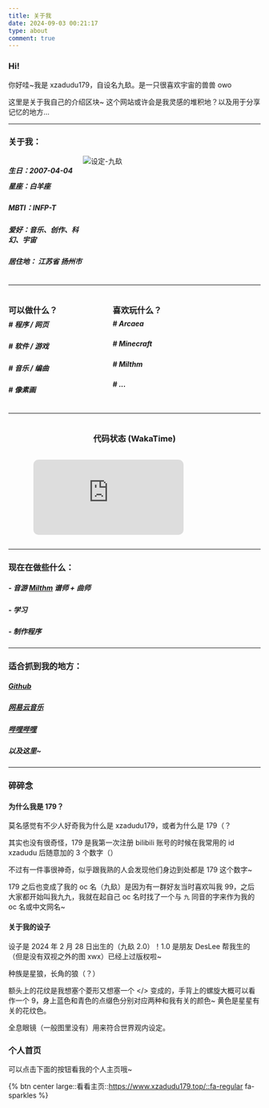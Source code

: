 ```yaml
---
title: 关于我
date: 2024-09-03 00:21:17
type: about
comment: true
---
```


<style>

    .primary {
        color: var(--primary-color);
    }

    .midcontent {
        /* width: 100%; */
        display: flex;
        Justify-content: center;
    }

    .wl-reaction {
        display: none;
    }

    .row-box, .row-box-first {
        display: flex;
        flex-direction: row;
        justify-content: space-between;
    }

    @media (max-width: 892px) {
        .row-box-first {
            flex-direction: column-reverse;
        }
    }

</style>

### Hi!

你好哇~我是 xzadudu179，自设名九镹。是一只很喜欢宇宙的兽兽 owo

这里是关于我自己的介绍区块~ 这个网站或许会是我灵感的堆积地？以及用于分享记忆的地方...

---

### 关于我：

<div class="row-box-first">

<div>


##### 生日：<font class="primary">2007-04-04</font>

<div style="margin-bottom:-13px"></div>

##### 星座：<font class="primary">白羊座</font>

##### MBTI：<font class="primary">INFP-T</font>

##### 爱好：<font class="primary">音乐、创作、科幻、宇宙</font>

##### 居住地： <font class="primary">江苏省 扬州市</font>

</div>

<div style="max-width: 355px;width: 100%">
    <img style="margin-top: 0;" src="https://image.179.life/images/179.png" data-src="https://image.179.life/images/179.png" alt="设定-九镹">
</div>

</div>

---

<div class="row-box">

<div style="width:355px">

### 可以做什么？

<div style="margin-bottom:-13px"></div>

##### # <font class="primary">程序 / 网页</font>

##### # <font class="primary">软件 / 游戏</font>

##### # <font class="primary">音乐 / 编曲</font>

##### # <font class="primary">像素画</font>

</div>

<div style="max-width: 355px;width: 100%">

### 喜欢玩什么？

<div style="margin-bottom:-13px"></div>

##### # <font class="primary">Arcaea</font>

##### # <font class="primary">Minecraft</font>

##### # <font class="primary">Milthm</font>

##### # <font class="primary">...</font>

</div>

</div>

---

<div class="midcontent">

### 代码状态 (WakaTime)

</div>

<div class="midcontent">
<figure style="width:80%;"><embed src="https://wakatime.com/share/@xzadudu179/6a499d57-c43f-420b-8a7c-60ba9c175540.svg" style="border-radius:10px"></embed></figure>
</div>

---

### 现在在做些什么：
##### - 音游 [Milthm](https://milthm.com/) 谱师 + 曲师
##### - 学习
##### - 制作程序
---

### 适合抓到我的地方：

##### <i class="fa-regular fa-code-compare"></i> <font class="primary"> [Github](https://github.com/xzadudu179) </font>

##### <i class="fa-regular fa-music"></i> <font class="primary"> [网易云音乐](https://music.163.com/#/user/home?id=318786091) </font>

##### <i class="fa-regular fa-tv-retro"></i> <font class="primary"> [哔哩哔哩](https://space.bilibili.com/70738350) </font>

##### 以及这里~

---

### 碎碎念

#### <font class="primary">为什么我是 179？</font>

莫名感觉有不少人好奇我为什么是 xzadudu179，或者为什么是 179（？

其实也没有很奇怪，179 是我第一次注册 bilibili 账号的时候在我常用的 id xzadudu 后随意加的 3 个数字（）

不过有一件事很神奇，似乎跟我熟的人会发现他们身边到处都是 179 这个数字~

179 之后也变成了我的 oc 名（九镹）是因为有一群好友当时喜欢叫我 99，之后大家都开始叫我九九，我就在起自己 oc 名时找了一个与 `九` 同音的字来作为我的 oc 名或中文网名~


#### <font class="primary">关于我的设子</font>

设子是 2024 年 2 月 28 日出生的（九镹 2.0）！1.0 是朋友 DesLee 帮我生的（但是没有双视之外的图 xwx）已经上过版权啦~

种族是星狼，长角的狼（？）

额头上的花纹是我想塞个菱形又想塞一个 </> 变成的，手背上的螺旋大概可以看作一个 9，身上蓝色和青色的点缀色分别对应两种和我有关的颜色~ 黄色是星星有关的花纹色。

全息眼镜（一般图里没有）用来符合世界观内设定。

### 个人首页

可以点击下面的按钮看我的个人主页哦~

{% btn center large::看看主页::https://www.xzadudu179.top/::fa-regular fa-sparkles %}